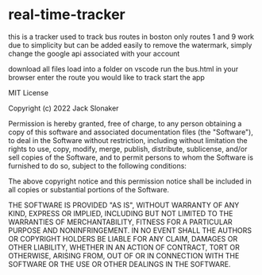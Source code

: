 # real-time-tracker
this is a tracker used to track bus routes in boston
only routes 1 and 9 work due to simplicity but can be added easily
to remove the watermark, simply change the google api associated with your account

download all files
load into a folder on vscode
run the bus.html in your browser
enter the route you would like to track
start the app





MIT License

Copyright (c) 2022 Jack Slonaker

Permission is hereby granted, free of charge, to any person obtaining a copy
of this software and associated documentation files (the "Software"), to deal
in the Software without restriction, including without limitation the rights
to use, copy, modify, merge, publish, distribute, sublicense, and/or sell
copies of the Software, and to permit persons to whom the Software is
furnished to do so, subject to the following conditions:

The above copyright notice and this permission notice shall be included in all
copies or substantial portions of the Software.

THE SOFTWARE IS PROVIDED "AS IS", WITHOUT WARRANTY OF ANY KIND, EXPRESS OR
IMPLIED, INCLUDING BUT NOT LIMITED TO THE WARRANTIES OF MERCHANTABILITY,
FITNESS FOR A PARTICULAR PURPOSE AND NONINFRINGEMENT. IN NO EVENT SHALL THE
AUTHORS OR COPYRIGHT HOLDERS BE LIABLE FOR ANY CLAIM, DAMAGES OR OTHER
LIABILITY, WHETHER IN AN ACTION OF CONTRACT, TORT OR OTHERWISE, ARISING FROM,
OUT OF OR IN CONNECTION WITH THE SOFTWARE OR THE USE OR OTHER DEALINGS IN THE
SOFTWARE.
